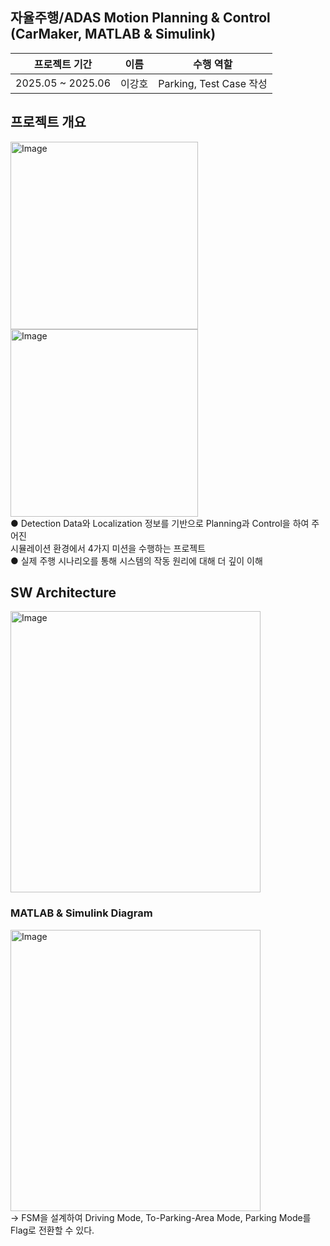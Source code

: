 ## 자율주행/ADAS Motion Planning & Control (CarMaker, MATLAB & Simulink)

|프로젝트 기간|이름|수행 역할|
|:---:|:---:|:---:|
|2025.05 ~ 2025.06|이강호|Parking, Test Case 작성|  

## 프로젝트 개요  
<img width="300" height="300" alt="Image" src="https://github.com/user-attachments/assets/cb2a4495-70d5-4fc0-a4ef-d438e19a390a" /> <br> <img width="300" height="300" alt="Image" src="https://github.com/user-attachments/assets/59e7edb1-8269-4371-8989-26a4c81aba1b" /> <br>● Detection Data와 Localization 정보를 기반으로 Planning과 Control을 하여 주어진 <br> 시뮬레이션 환경에서 4가지 미션을 수행하는 프로젝트 <br>● 실제 주행 시나리오를 통해 시스템의 작동 원리에 대해 더 깊이 이해

## SW Architecture  
<img width="400" height="450" alt="Image" src="https://github.com/user-attachments/assets/aa6cc58e-4b96-4b90-bf24-7e1ca28f9487" /> <br>

### MATLAB & Simulink Diagram  
<img width="400" height="450" alt="Image" src="https://github.com/user-attachments/assets/5488ec9b-5f3f-4612-b607-962c51c13b34" /> <br> -> FSM을 설계하여 Driving Mode, To-Parking-Area Mode, Parking Mode를 Flag로 전환할 수 있다. <br>
